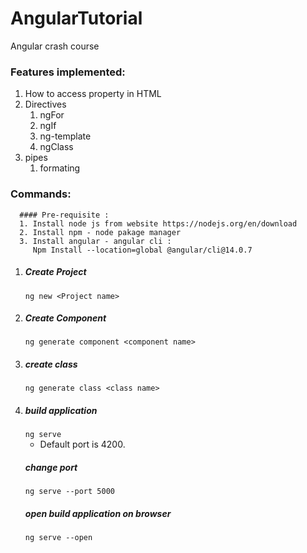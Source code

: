 # AngularTutorial
Angular crash course
### Features implemented:
1. How to access property in HTML
2. Directives
     1. ngFor
     2. ngIf
     3. ng-template
     4. ngClass
3. pipes
    1. formating

### Commands:
      #### Pre-requisite :
      1. Install node js from website https://nodejs.org/en/download
      2. Install npm - node pakage manager 
      3. Install angular - angular cli :
         Npm Install --location=global @angular/cli@14.0.7
         
 1. ##### Create Project
    `ng new <Project name>`
 2. ##### Create Component
    `ng generate component <component name>`
 3. ##### create class
    `ng generate class <class name>`
 4. ##### build application
    `ng serve`
    * Default port is 4200.
    ##### change port
    `ng serve --port 5000`
    ##### open build application on browser
    `ng serve --open`
